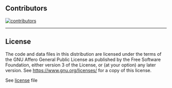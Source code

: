 ## Contributors

[![contributors](https://contrib.rocks/image?repo=dmitr1sdae/daesite)](https://github.com/dmitr1sdae/daesite/graphs/contributors)

---

## License

The code and data files in this distribution are licensed under the terms of the GNU Affero General Public License as published by the Free Software Foundation, either version 3 of the License, or (at your option) any later version. See https://www.gnu.org/licenses/ for a copy of this license.

See [license](license) file
